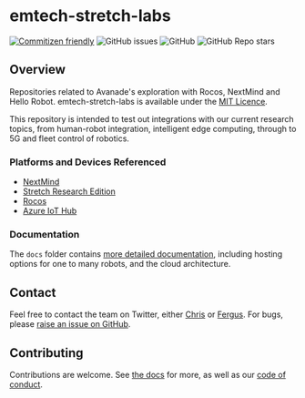 # emtech-stretch-labs
[![Commitizen friendly](https://img.shields.io/badge/commitizen-friendly-brightgreen.svg)](http://commitizen.github.io/cz-cli/) ![GitHub issues](https://img.shields.io/github/issues/Avanade/emtech-stretch-labs) ![GitHub](https://img.shields.io/github/license/Avanade/emtech-stretch-labs) ![GitHub Repo stars](https://img.shields.io/github/stars/Avanade/emtech-stretch-labs?style=social)

## Overview
Repositories related to Avanade's exploration with Rocos, NextMind and Hello Robot.
emtech-stretch-labs is available under the [MIT Licence](./LICENCE).

This repository is intended to test out integrations with our current research topics, from human-robot integration, intelligent edge computing, through to 5G and fleet control of robotics.

### Platforms and Devices Referenced
- [NextMind](https://www.next-mind.com/)
- [Stretch Research Edition](https://hello-robot.com/product)
- [Rocos](http://rocos.io/)
- [Azure IoT Hub](https://docs.microsoft.com/en-us/azure/iot-hub/)

### Documentation
The `docs` folder contains [more detailed documentation](docs/start-here.md), including hosting options for one to many robots, and the cloud architecture.
## Contact
Feel free to contact the team on Twitter, either [Chris](https://twitter.com/sealjay_clj) or [Fergus](https://twitter.com/FergusKidd). For bugs, please [raise an issue on GitHub](https://github.com/Avanade/emtech-stretch-labs/issues).

## Contributing
Contributions are welcome. See [the docs](docs/contributing.md) for more, as well as our [code of conduct](docs/CODE_OF_CONDUCT.md).
